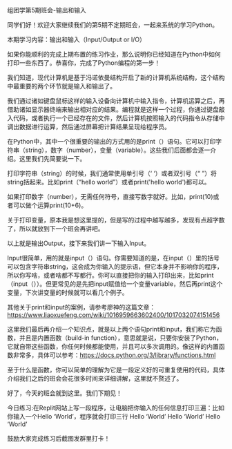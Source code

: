 组团学第5期班会-输出和输入

同学们好！欢迎大家继续我们的第5期不定期班会，一起来系统的学习Python。

本期学习内容：输出和输入（Input/Output or I/O）

如果你能顺利的完成上期布置的练习作业，那么说明你已经知道在Python中如何打印一些东西了。恭喜你，完成了Python编程的第一步！

我们知道，现代计算机是基于冯诺依曼结构开启了新的计算机系统结构，这个结构中最重要的两个环节就是输入和输出了。

我们通过诸如键盘鼠标这样的输入设备向计算机中输入指令，计算机运算之后，再借助诸如显示器终端来输出相对应的结果。编程就是这样一个过程，你通过键盘敲入代码，或者执行一个已经存在的文件，然后计算机按照输入的代码指令从存储中调出数据进行运算，然后通过屏幕把计算结果呈现给程序员。

在Python中，其中一个很重要的输出的方式用的是print（）语句。它可以打印字符串（string），数字（number），变量（variable）。这些我们后面都会逐一介绍。这里我们先简要说一下。

打印字符串（string）的时候，我们通常使用单引号（‘ ‘）或者双引号（“ ”）将string括起来。比如print（“hello world”）或者print('hello world')都可以。

如果打印数字（number），无需任何符号，直接写数字就好。比如，print(10)或者可以做个运算print(10+6)。

关于打印变量，原本我是想这里提的，但是写的过程中越写越多，发现有点超字数了，所以就放到下一个班会再讲吧。

以上就是输出Output，接下来我们讲一下输入Input。

Input很简单，用的就是input（）语句。你需要知道的是，在input（）里的括号可以包含字符串string，这会成为你输入的提示语，但它本身并不影响你的程序，所以你写啥，或者啥都不写都行。你可以直接把你的输入打印出来，比如print（input（））。但更常见的是先把input赋值给一个变量variable，然后再print这个变量，下次讲变量的时候就可以看几个例子。

其他关于print和input的案例，请参考廖神的这篇文章：https://www.liaoxuefeng.com/wiki/1016959663602400/1017032074151456

这里我们最后再介绍一个知识点，就是以上两个语句print和input，我们称它为函数，并且是内置函数（build-in function），意思就是说，只要你安装了Python，它就自带这些函数，你任何时候都能使用，并且可以多次调用的。像这样的内置函数非常多，具体可以参考：https://docs.python.org/3/library/functions.html

至于什么是函数，你可以简单的理解为它是一段定义好的可重复使用的代码，具体介绍我们之后的班会会花很多时间来详细讲解，这里就不赘述了。

好了，今天的班会就到这里。我们下期见！

今日练习:在Replit网站上写一段程序，让电脑把你输入的任何信息打印三遍：比如你输入一个Hello ‘World’，程序就会打印三行
Hello ‘World’
Hello ‘World’
Hello ‘World’

鼓励大家完成练习后截图发群里打卡！

